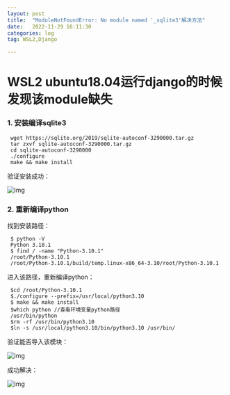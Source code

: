 ```yaml
---
layout: post
title:  "ModuleNotFoundError: No module named '_sqlite3'解决方法"
date:   2022-11-29 16:11:30
categories: log
tag: WSL2,Django

---
```


# WSL2 ubuntu18.04运行django的时候发现该module缺失

### 1. 安装编译sqlite3

```
 wget https://sqlite.org/2019/sqlite-autoconf-3290000.tar.gz
 tar zxvf sqlite-autoconf-3290000.tar.gz
 cd sqlite-autoconf-3290000
 ./configure
 make && make install
```

验证安装成功：

![img](https://raw.githubusercontent.com/WitchPuff/typora_images/main/img/202303282120216.png)

### 2. 重新编译python

找到安装路径：

```shell
 $ python -V
 Python 3.10.1
 $ find / -name "Python-3.10.1"
 /root/Python-3.10.1
 /root/Python-3.10.1/build/temp.linux-x86_64-3.10/root/Python-3.10.1
```

进入该路径，重新编译python：

```shell
 $cd /root/Python-3.10.1
 $./configure --prefix=/usr/local/python3.10
 $ make && make install
 $which python //查看环境变量python路径
 /usr/bin/python
 $rm -rf /usr/bin/python3.10
 $ln -s /usr/local/python3.10/bin/python3.10 /usr/bin/
```

验证能否导入该模块：

![img](https://raw.githubusercontent.com/WitchPuff/typora_images/main/img/202303282120190.png)

成功解决：

![img](https://raw.githubusercontent.com/WitchPuff/typora_images/main/img/202303282120258.png)
